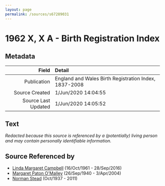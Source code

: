 ```yaml
---
layout: page
permalink: /sources/s67289031
---
```


# 1962 X, X A - Birth Registration Index

## Metadata
Field | Detail
---:|:---
Publication | England and Wales Birth Registration Index, 1837-2008
Source Created | 1/Jun/2020 14:04:55
Source Last Updated | 1/Jun/2020 14:05:52

## Text

_Redacted because this source is referenced by a (potentially) living person and may contain personally identifiable information._

## Source Referenced by

* [Linda Margaret Campbell](../people/@76650284@-linda-margaret-campbell-b1961-10-16-d2016-9-28.md) (16/Oct/1961 - 28/Sep/2016)
* [Margaret Paton O'Malley](../people/@46723082@-margaret-paton-o'malley-b1940-9-26-d2004-4-3.md) (26/Sep/1940 - 3/Apr/2004)
* [Norman Stead](../people/@69808462@-norman-stead-b1937-10-d2011.md) (Oct/1937 - 2011)
